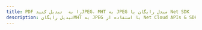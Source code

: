 ---title: PDF را به  تبدیل کنیدJPEG، MHT به JPEG مبدل رایگان یا Net SDKdescription: تبدیل رایگانMHT به JPEG با استفاده از Net Cloud APIs & SDK همچنین اسناد PDF را در Cloud ایجاد، ویرایش و رندر کنید.---